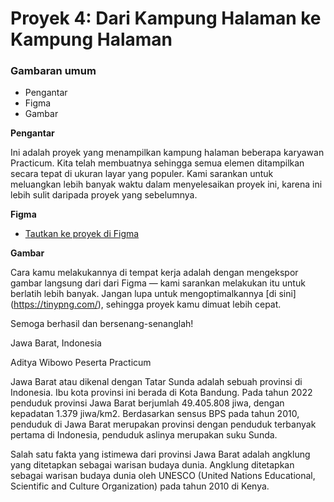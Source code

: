 # Proyek 4: Dari Kampung Halaman ke Kampung Halaman

### Gambaran umum

- Pengantar
- Figma
- Gambar

**Pengantar**

Ini adalah proyek yang menampilkan kampung halaman beberapa karyawan Practicum. Kita telah membuatnya sehingga semua elemen ditampilkan secara tepat di ukuran layar yang populer. Kami sarankan untuk meluangkan lebih banyak waktu dalam menyelesaikan proyek ini, karena ini lebih sulit daripada proyek yang sebelumnya.

**Figma**

- [Tautkan ke proyek di Figma](https://www.figma.com/file/1zCYcflj6BJx5VqOvXU9nb/Sprint-3-From-Homeland-to-Homeland-desktop-mobile?node-id=0%3A1)

**Gambar**

Cara kamu melakukannya di tempat kerja adalah dengan mengekspor gambar langsung dari dari Figma — kami sarankan melakukan itu untuk berlatih lebih banyak. Jangan lupa untuk mengoptimalkannya [di sini] (https://tinypng.com/), sehingga proyek kamu dimuat lebih cepat.

Semoga berhasil dan bersenang-senanglah!

Jawa Barat, Indonesia

Aditya Wibowo
Peserta Practicum

Jawa Barat atau dikenal dengan Tatar Sunda adalah sebuah provinsi di Indonesia. Ibu kota provinsi ini berada di Kota Bandung. Pada tahun 2022 penduduk provinsi Jawa Barat berjumlah 49.405.808 jiwa, dengan kepadatan 1.379 jiwa/km2. Berdasarkan sensus BPS pada tahun 2010, penduduk di Jawa Barat merupakan provinsi dengan penduduk terbanyak pertama di Indonesia, penduduk aslinya merupakan suku Sunda.

Salah satu fakta yang istimewa dari provinsi Jawa Barat adalah angklung yang ditetapkan sebagai warisan budaya dunia. Angklung ditetapkan sebagai warisan budaya dunia oleh UNESCO (United Nations Educational, Scientific and Culture Organization) pada tahun 2010 di Kenya.
